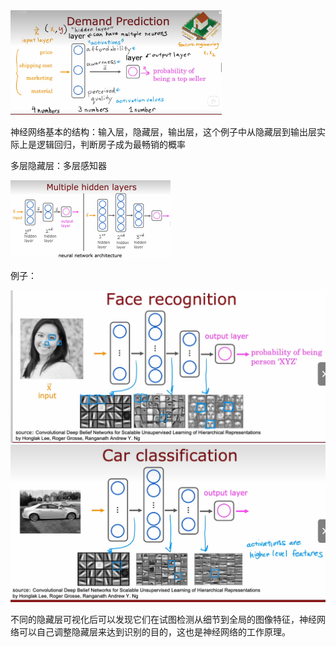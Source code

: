 <img src="./图片/image-20231014144607689.png" alt="image-20231014144607689" style="zoom:33%;" />

神经网络基本的结构：输入层，隐藏层，输出层，这个例子中从隐藏层到输出层实际上是逻辑回归，判断房子成为最畅销的概率

多层隐藏层：多层感知器

<img src="./图片/image-20231014144753241.png" alt="image-20231014144753241" style="zoom: 25%;" />

例子：

<img src="./图片/image-20231014145612562.png" alt="image-20231014145612562" style="zoom: 50%;" />

<img src="./图片/image-20231014145634083.png" alt="image-20231014145634083" style="zoom: 50%;" />

不同的隐藏层可视化后可以发现它们在试图检测从细节到全局的图像特征，神经网络可以自己调整隐藏层来达到识别的目的，这也是神经网络的工作原理。